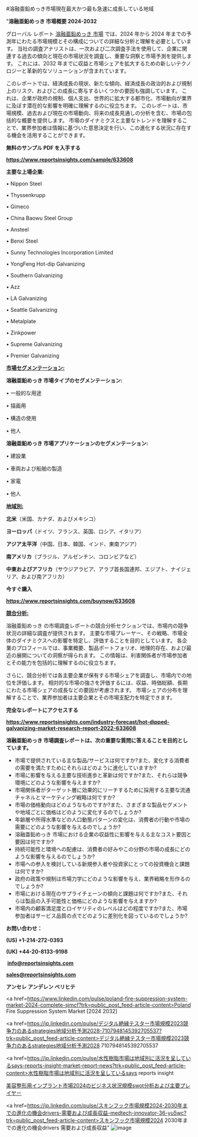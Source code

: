#溶融亜鉛めっき市場現在最大かつ最も急速に成長している地域

"<strong>溶融亜鉛めっき 市場概要 2024-2032</strong>

グローバル レポート <a href=https://www.reportsinsights.com/sample/633608>溶融亜鉛めっき 市場</a> では、2024 年から 2024 年までの予測年にわたる市場規模とその構成についての詳細な分析と理解を必要としています。 当社の調査アナリストは、一次および二次調査手法を使用して、企業に関連する過去の傾向と現在の市場状況を調査し、重要な洞察と市場予測を提供します。 これには、2032 年までに収益と市場シェアを拡大​​するための新しいテクノロジーと革新的なソリューションが含まれています。

このレポートでは、経済成長の現状、新たな傾向、経済成長の政治的および規制上のリスク、およびこの成長に寄与するいくつかの要因も強調しています。 これは、企業が政府の規制、個人支出、世界的に拡大する都市化、市場動向が業界に及ぼす潜在的な影響を明確に理解するのに役立ちます。 このレポートは、市場規模、過去および現在の市場動向、将来の成長見通しの分析を含む、市場の包括的な概要を提供します。 市場のダイナミクスと主要なトレンドを理解することで、業界参加者は情報に基づいた意思決定を行い、この進化する状況に存在する機会を活用することができます。

<strong><b>無料のサンプル PDF を入手する</b></strong>

<a href=https://www.reportsinsights.com/sample/633608><strong><u>https://www.reportsinsights.com/sample/633608</u></strong></a>

<strong>主要な上場企業:</strong>

• Nippon Steel

• Thyssenkrupp

• Gimeco

• China Baowu Steel Group

• Ansteel

• Benxi Steel

• Sunny Technologies Incorporation Limited

• YongFeng Hot-dip Galvanizing

• Southern Galvanizing

• Azz

• LA Galvanizing

• Seattle Galvanizing

• Metalplate

• Zinkpower

• Supreme Galvanizing

• Premier Galvanizing

<strong><u>市場セグメンテーション</u></strong><strong><u>:</u></strong>

<strong>溶融亜鉛めっき 市場タイプのセグメンテーション:</strong>

• 一般的な用途

• 描画用

• 構造の使用

• 他人

<strong>溶融亜鉛めっき 市場アプリケーションのセグメンテーション:</strong>

• 建設業

• 車両および船舶の製造

• 家電

• 他人

<strong><u>地域別</u></strong><strong><u>:</u></strong>

<strong>北米</strong>（米国、カナダ、およびメキシコ）

<strong>ヨーロッパ</strong>（ドイツ、フランス、英国、ロシア、イタリア）

<strong>アジア太平洋</strong>（中国、日本、韓国、インド、東南アジア）

<strong>南アメリカ</strong>（ブラジル、アルゼンチン、コロンビアなど）

<strong>中東およびアフリカ</strong>（サウジアラビア、アラブ首長国連邦、エジプト、ナイジェリア、および南アフリカ）

<strong>今すぐ購入</strong>

<a href=https://www.reportsinsights.com/buynow/633608><strong><u>https://www.reportsinsights.com/buynow/633608</u></strong></a>

<strong><u>競合分析:</u></strong>

溶融亜鉛めっき の市場調査レポートの競合分析セクションでは、市場内の競争状況の詳細な調査が提供されます。 主要な市場プレーヤー、その戦略、市場全体のダイナミクスへの影響を特定し、評価することを目的としています。 各企業のプロフィールでは、事業概要、製品ポートフォリオ、地理的存在、および最近の展開についての洞察が得られます。 この情報は、利害関係者が市場参加者とその能力を包括的に理解するのに役立ちます。

さらに、競合分析では各主要企業が保有する市場シェアを調査し、市場内での地位を評価します。 相対的な市場の強さを評価するには、収益、時価総額、長期にわたる市場シェアの成長などの要因が考慮されます。 市場シェアの分布を理解することで、業界参加者は主要企業とその市場支配力を特定できます。

<strong>完全なレポートにアクセスする</strong>

<a href=https://www.reportsinsights.com/industry-forecast/hot-dipped-galvanizing-market-research-report-2022-633608><strong><u><b>https://www.reportsinsights.com/industry-forecast/hot-dipped-galvanizing-market-research-report-2022-633608</b></u></strong></a>

<strong><b>溶融亜鉛めっき 市場調査レポートは、次の重要な質問に答えることを目的としています。</b></strong>
<ul>
  <li>市場で提供されている主な製品/サービスは何ですか?また、変化する消費者の需要を満たすためにそれらはどのように進化していますか?</li>
  <li>市場に影響を与える主要な技術進歩と革新は何ですか?また、それらは競争環境にどのような影響を与えますか?</li>
  <li>市場関係者がターゲット層に効果的にリーチするために採用する主要な流通チャネルとマーケティング戦略は何ですか?</li>
  <li>市場の価格動向はどのようなものですか?また、さまざまな製品セグメントや地域ごとに価格はどのように変化するのでしょうか?</li>
  <li>年齢層や所得水準などの人口動態パターンの変化は、消費者の行動や市場の需要にどのような影響を与えるのでしょうか?</li>
  <li>溶融亜鉛めっき 市場における企業の収益性に影響を与える主なコスト要因と要因は何ですか?</li>
  <li>持続可能性と環境への配慮は、消費者の好みやこの分野の市場の成長にどのような影響を与えるのでしょうか?</li>
  <li>市場への参入を検討している新規参入者や投資家にとっての投資機会と課題は何ですか?</li>
  <li>政府の政策や規制は市場力学にどのような影響を与え、業界戦略を形作るのでしょうか?</li>
  <li>市場における現在のサプライチェーンの傾向と課題は何ですか?また、それらは製品の入手可能性と価格にどのような影響を与えますか?</li>
  <li>市場内の顧客満足度とロイヤリティのレベルはどの程度ですか?また、市場参加者はサービス品質の点でどのように差別化を図っているのでしょうか?</li>
</ul>
<strong>お問い合わせ：</strong>

<strong>(US) +1-214-272-0393</strong>

<strong>(UK) +44-20-8133-9198</strong>

<strong> </strong><a href=info@reportsinsights.com><strong><u>info@reportsinsights.com</u></strong></a>

<a href=sales@reportsinsights.com><strong><u>sales@reportsinsights.com</u></strong></a>

<strong>アンセレ アンデレン ベリヒテ</strong>

<a href=https://www.linkedin.com/pulse/poland-fire-suppression-system-market-2024-complete-sjmcf?trk=public_post_feed-article-content>Poland Fire Suppression System Market [2024 2032]</a>

<a href=https://jp.linkedin.com/pulse/デジタル絶縁テスター市場規模2023競争力のあるstrategies地域分析予測2028-7107948145392705537?trk=public_post_feed-article-content>デジタル絶縁テスター市場規模2023競争力のあるstrategies地域分析予測2028 7107948145392705537</a>

<a href=https://jp.linkedin.com/pulse/水性樹脂市場は地域別に活況を呈しているsays-reports-insight-market-report-news?trk=public_post_feed-article-content>水性樹脂市場は地域別に活況を呈しているsays reports insight</a>

<a href=https://www.linkedin.com/pulse/美容整形用インプラント市場2024のビジネス状況規模swot分析および主要プレイヤー-healthscope-news-245-5wygf/>美容整形用インプラント市場2024のビジネス状況規模swot分析および主要プレイヤー</a>

<a href=https://jp.linkedin.com/pulse/スキンフック市場規模2024-2030年までの進化の機会drivers-需要および成長収益-medtech-innovator-36-yu5wc?trk=public_post_feed-article-content>スキンフック市場規模2024 2030年までの進化の機会drivers 需要および成長収益</a>"
![image](https://github.com/ahaan12367/RIMarket24/assets/158471582/b1a013f1-4a0e-43e3-8996-afc8c89804e1)
